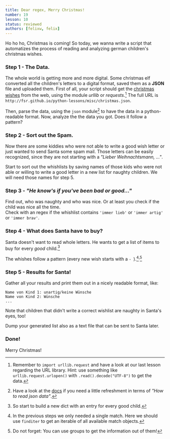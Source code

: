 ```yaml
---
title: Dear regex, Merry Christmas!
number: 19
lesson: 10
status: reviewed
authors: [felixw, felix]
---
```


Ho ho ho, Christmas is coming! So today, we wanna write a script that automatizes the process of reading and analyzing german children's christmas wishes.

### Step 1 - The Data.

The whole world is getting more and more digital. Some christmas elf converted all the children's letters to a digital format, saved them as a __JSON__ file and uploaded them.
First of all, your script should get the [christmas wishes](../misc/christmas.json) from the web, using the module _urllib_ or _requests_.[^urllib]
The full URL is `http://fsr.github.io/python-lessons/misc/christmas.json`.

[^urllib]:
    Remember to `import urllib.request` and have a look at our last lesson regarding the URL library. Hint: use something like `urllib.request.urlopen()` with `.read().decode("UTF-8")` to get the data.

Then, parse the data, using the `json` module[^using] to have the data in a python-readable format. Now, analyze the the data you got. Does it follow a pattern?

[^using]:
    Have a look at the [docs](https://docs.python.org/3.5/library/json.html?highlight=json.loads) if you need a little refreshment in terms of _"How to read json data"_.

### Step 2 - Sort out the Spam.

Now there are some kiddies who were not able to write a good wish letter or just wanted to send Santa some spam mail.
Those letters can be easily recognized, since they are not starting with a _"Lieber Weihnachtsmann, ..."_.

Start to sort out the whishlists by saving names of those kids who were not able or willing to write a good letter in a new list for naughty children.
We will need those names for step 5.

### Step 3 - _"He know's if you've been bad or good..."_

Find out, who was naughty and who was nice. Or at least you check if the child was nice all the time.  
Check with an regex if the whishlist contains `'immer lieb'` or `'immer artig'` or `'immer brav'`.

### Step 4 - What does Santa have to buy?

Santa doesn't want to read whole letters. He wants to get a list of items to buy for every _good_ child.[^dict]

[^dict]:
    So start to build a new dict with an entry for every good child.

The whishes follow a pattern (every new wish starts with a `- `).[^finditer]<sup>,</sup>[^groups]

[^finditer]:
    In the previous steps we only needed a single match. Here we should use `finditer` to get an iterable of all available match objects.

[^groups]:
    Do not forget: You can use groups to get the information out of them!

### Step 5 - Results for Santa!

Gather all your results and print them out in a nicely readable format, like:

```
Name von Kind 1: unartig/keine Wünsche
Name von Kind 2: Wünsche
...
```

Note that children that didn't write a correct wishlist are naughty in Santa's eyes, too!

Dump your generated list also as a text file that can be sent to Santa later.

### Done!

Merry Christmas!
